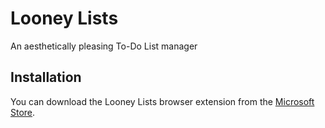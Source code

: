 ﻿# Looney Lists
 
An aesthetically pleasing To-Do List manager

## Installation

You can download the Looney Lists browser extension from the [Microsoft Store](https://microsoftedge.microsoft.com/addons/detail/looney-lists/npolmgajfknocdmakgcpnkmpjgjplndj).






